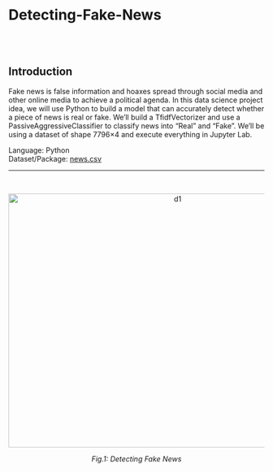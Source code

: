 # Detecting-Fake-News
<br /><br />
## Introduction

Fake news is false information and hoaxes spread through social media and other online media to achieve a political agenda. In this data science project idea, we will use Python to build a model that can accurately detect whether a piece of news is real or fake. We’ll build a TfidfVectorizer and use a PassiveAggressiveClassifier to classify news into “Real” and “Fake”. We’ll be using a dataset of shape 7796×4 and execute everything in Jupyter Lab.

Language: Python <br />
Dataset/Package: [news.csv](https://github.com/Mina-Rahmanian/Detecting-fake-news/blob/main/news.csv)

----------------------------------------------------------------------------------------------------
<br />

<p align="center">
<img width="650" height="500" alt="d1" src="https://user-images.githubusercontent.com/71558720/195905602-9314a18a-e5fe-4fbf-84a2-2e5355628a74.PNG">
</p>
<p align="center">
<em>Fig.1: Detecting Fake News</em>
</p> <br /> 
